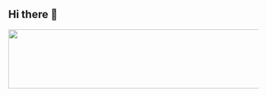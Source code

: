 ## Hi there 👋


<a href="https://github.com/devxb/gitanimals">
  <img
    src="https://render.gitanimals.org/lines/mysend12?pet-id=579310269077508954"
    width="600"
    height="120"
  />
</a>
  
